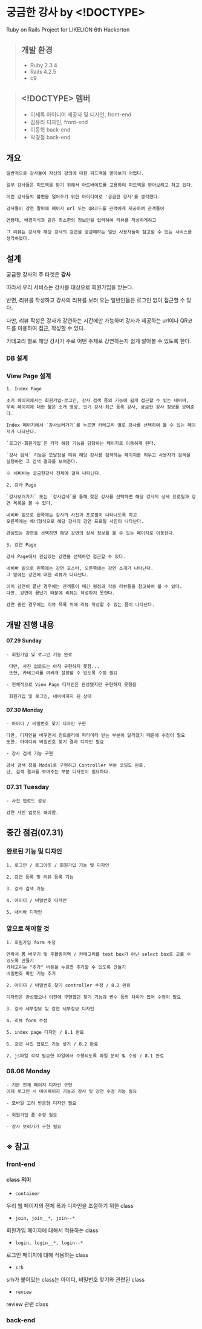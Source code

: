 # 궁금한 강사 by <!DOCTYPE>

Ruby on Rails Project for LIKELION 6th Hackerton

> ## 개발 환경
> - Ruby 2.3.4
> - Rails 4.2.5
> - c9

> ## <!DOCTYPE> 멤버
> - 이세록
>   아이디어 제공자 및 디자인, front-end
> - 김유리
>   디자인, front-end
> - 이동혁
>   back-end
> - 박경철
>   back-end

## 개요

```
일반적으로 강사들이 자신의 강의에 대한 피드백을 받아보기 어렵다.

일부 강사들은 피드백을 받기 위해서 아르바이트를 고용하여 피드백을 받아보려고 하고 있다.

이런 강사들의 불편을 덜어주기 위한 아이디어로 '궁금한 강사'를 생각했다.

강사들이 강연 말미에 페이지 url 또는 QR코드를 관객에게 제공하여 관객들이

연령대, 배경지식과 같은 최소한의 정보만을 입력하여 리뷰를 작성하게하고

그 리뷰는 강사와 해당 강사의 강연을 궁금해하는 일반 사용자들이 참고할 수 있는 서비스를 생각하였다.
```

## 설계

궁금한 강사의 주 타겟은 **강사**

따라서 우리 서비스는 강사를 대상으로 회원가입을 받는다.

반면, 리뷰를 작성하고 강사의 리뷰를 보러 오는 일반인들은 로그인 없이 접근할 수 있다.

다만, 리뷰 작성은 강사가 강연하는 시간에만 가능하며 강사가 제공하는 url이나 QR코드를 이용하여 접근, 작성할 수 있다.

카테고리 별로 해당 강사가 주로 어떤 주제로 강연하는지 쉽게 알아볼 수 있도록 한다.

### DB 설계


### View Page 설계

    1. Index Page
    
    초기 페이지에서는 회원가입·로그인, 강사 검색 등의 기능에 쉽게 접근할 수 있는 네비바,
    우리 페이지에 대한 짧은 소개 영상, 인기 강사·최근 등록 강사, 궁금한 강사 정보를 보여준다.
    
    Index 페이지에서 `강사보러가기`를 누르면 카테고리 별로 강사를 선택하여 볼 수 있는 페이지가 나타난다.
    
    `로그인·회원가입`은 각각 해당 기능을 담당하는 페이지로 이동하게 된다.
    
    `강사 검색` 기능은 모달창을 띄워 해당 강사를 검색하는 페이지를 띄우고 사용자가 검색을 실행하면 그 검색 결과를 보여준다.
    
    ※ 네비바는 궁금한강사 전체에 걸쳐 나타난다.
    
    2. 강사 Page
    
    `강사보러가기` 또는 `강사검색`을 통해 찾은 강사를 선택하면 해당 강사의 상세 프로필과 강연 목록을 볼 수 있다.
    
    네비바 밑으로 왼쪽에는 강사의 사진과 프로필이 나타나도록 하고
    오른쪽에는 배너형식으로 해당 강사의 강연 프로필 사진이 나타난다.
    
    관심있는 강연을 선택하면 해당 강연의 상세 정보를 볼 수 있는 페이지로 이동한다.
    
    3. 강연 Page
    
    강사 Page에서 관심있는 강연을 선택하면 접근할 수 있다.
    
    네비바 밑으로 왼쪽에는 강연 포스터, 오른쪽에는 강연 소개가 나타난다.
    그 밑에는 강연에 대한 리뷰가 나타난다.
    
    이미 강연이 끝난 경우에는 관객들이 매긴 평점과 각종 리뷰들을 참고하여 볼 수 있다.
    다만, 강연이 끝났기 때문에 리뷰는 작성하지 못한다.
    
    강연 중인 경우에는 리뷰 목록 위에 리뷰 작성할 수 있는 폼이 나타난다.
    
## 개발 진행 내용

#### 07.29 Sunday
    
    - 회원가입 및 로그인 기능 완료
    
     다만, 사진 업로드는 아직 구현하지 못함...
     또한, 카테고리를 여러개 설정할 수 있도록 수정 필요
    
    - 전체적으로 View Page 디자인은 완성됐지만 구현하지 못했음
     
     회원가입 및 로그인, 네비바까지 된 상태

#### 07.30 Monday

    - 아이디 / 비밀번호 찾기 디자인 구현
    
    다만, 디자인을 바꾸면서 컨트롤러에 파라미터 받는 부분이 달라졌기 때문에 수정이 필요
    또한, 아이디와 비밀번호 찾기 결과 디자인 필요
    
    - 강사 검색 기능 구현
    
    강사 검색 창을 Modal로 구현하고 Controller 부분 코딩도 완료.
    단, 검색 결과를 보여주는 부분 디자인이 필요하다.

### 07.31 Tuesday

    - 사진 업로드 성공
    
    강연 사진 업로드 해야함.
    
## 중간 점검(07.31)

### 완료된 기능 및 디자인

    1. 로그인 / 로그아웃 / 회원가입 기능 및 디자인
    
    2. 강연 등록 및 리뷰 등록 기능
    
    3. 강사 검색 기능
    
    4. 아이디 / 비밀번호 디자인
    
    5. 내비바 디자인
    
### 앞으로 해야할 것
    
    1. 회원가입 form 수정
    
    연락처 폼 바꾸기 및 주활동지역 / 카테고리를 text box가 아닌 select box로 고를 수 있도록 만들기
    카테고리는 "추가" 버튼을 누르면 추가할 수 있도록 만들기
    비밀번호 확인 기능 추가
    
    2. 아이디 / 비밀번호 찾기 controller 수정 / 8.2 완료
    
    디자인은 완성했으나 이전에 구현했던 찾기 기능과 변수 등의 차이가 있어 수정이 필요
    
    3. 강사 세부정보 및 강연 세부정보 디자인
    
    4. 리뷰 form 수정 
    
    5. index page 디자인 / 8.1 완료
    
    6. 강연 사진 업로드 기능 넣기 / 8.2 완료
    
    7. js파일 각각 필요한 파일에서 수행되도록 파일 분리 및 수정 / 8.1 완료

### 08.06 Monday

    - 기본 전체 페이지 디자인 구현
    이제 로그인 시 마이페이지 기능과 강사 및 강연 수정 기능 필요
    
    - 모바일 고려 반응형 디자인 필요
    
    - 회원가입 폼 수정 필요
    
    - 강사 보러가기 구현 필요
    
## ※ 참고

### front-end

#### class 의미

- ```container```

우리 웹 페이지의 전체 폭과 디자인을 조절하기 위한 class

- ```join, join__*, join--*```

회원가입 페이지에 대해서 적용하는 class

- ```login, login__*, login--*```

로그인 페이지에 대해 적용하는 class

- ```srh```

srh가 붙어있는 class는 아이디, 비밀번호 찾기와 관련된 class

- `review`

review 관련 class

### back-end